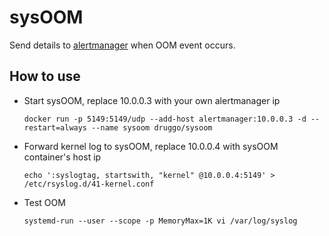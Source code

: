 # sysOOM
Send details to [alertmanager](https://github.com/prometheus/alertmanager) when OOM event occurs.

## How to use
  - Start sysOOM, replace 10.0.0.3 with your own alertmanager ip

    ``docker run -p 5149:5149/udp --add-host alertmanager:10.0.0.3 -d --restart=always --name sysoom druggo/sysoom``
    
  - Forward kernel log to sysOOM, replace 10.0.0.4 with sysOOM container's host ip

    ``echo ':syslogtag, startswith, "kernel" @10.0.0.4:5149' > /etc/rsyslog.d/41-kernel.conf``

  - Test OOM

    ``systemd-run --user --scope -p MemoryMax=1K vi /var/log/syslog``
